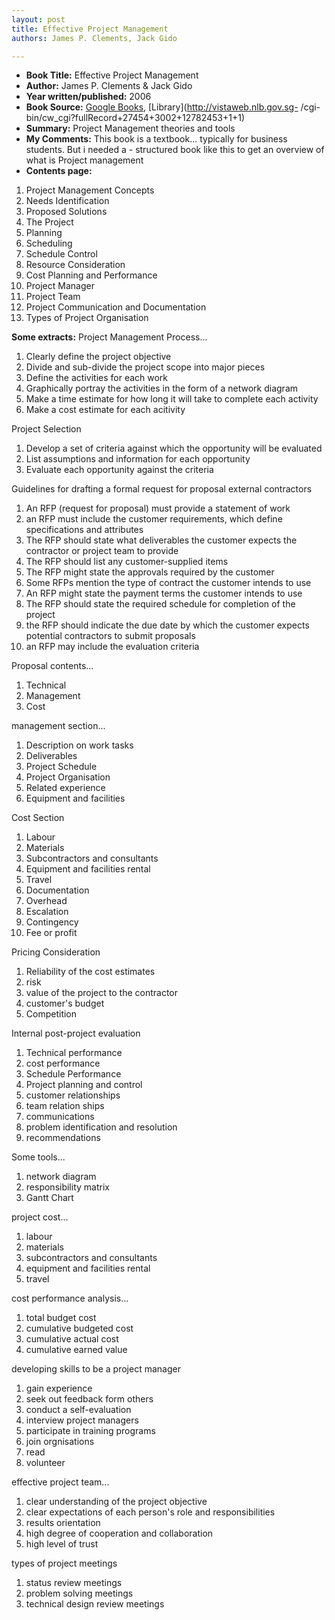 ```yaml
---
layout: post
title: Effective Project Management
authors: James P. Clements, Jack Gido

---
```


- **Book Title:** Effective Project Management
- **Author:** James P. Clements & Jack Gido
- **Year written/published:** 2006
- **Book Source:** [Google Books](http://books.google.com/?id=irsiGQAACAAJ&dq=Effective+Project+Management+Clements), [Library](http://vistaweb.nlb.gov.sg- /cgi-bin/cw_cgi?fullRecord+27454+3002+12782453+1+1)
- **Summary:** Project Management theories and tools
- **My Comments:** This book is a textbook... typically for business students. But i needed a - structured book like this to get an overview of what is Project management
- **Contents page:**

1. Project Management Concepts
2. Needs Identification
3. Proposed Solutions
4. The Project
5. Planning
6. Scheduling
7. Schedule Control
8. Resource Consideration
9. Cost Planning and Performance
10. Project Manager
11. Project Team
12. Project Communication and Documentation
13. Types of Project Organisation

**Some extracts:** Project Management Process...

1. Clearly define the project objective
2. Divide and sub-divide the project scope into major pieces
3. Define the activities for each work
4. Graphically portray the activities in the form of a network diagram
5. Make a time estimate for how long it will take to complete each activity
6. Make a cost estimate for each acitivity

Project Selection

1. Develop a set of criteria against which the opportunity will be evaluated
2. List assumptions and information for each opportunity
3. Evaluate each opportunity against the criteria

Guidelines for drafting a formal request for proposal external contractors

1. An RFP (request for proposal) must provide a statement of work
2. an RFP must include the customer requirements, which define specifications and attributes
3. The RFP should state what deliverables the customer expects the contractor or project team to provide
4. The RFP should list any customer-supplied items
5. The RFP might state the approvals required by the customer
6. Some RFPs mention the type of contract the customer intends to use
7. An RFP might state the payment terms the customer intends to use
8. The RFP should state the required schedule for completion of the project
9. the RFP should indicate the due date by which the customer expects potential contractors to submit proposals
10. an RFP may include the evaluation criteria

Proposal contents...

1. Technical
2. Management
3. Cost

management section...

1. Description on work tasks
2. Deliverables
3. Project Schedule
4. Project Organisation
5. Related experience
6. Equipment and facilities

Cost Section

1. Labour
2. Materials
3. Subcontractors and consultants
4. Equipment and facilities rental
5. Travel
6. Documentation
7. Overhead
8. Escalation
9. Contingency
10. Fee or profit

Pricing Consideration

1. Reliability of the cost estimates
2. risk
3. value of the project to the contractor
4. customer's budget
5. Competition

Internal post-project evaluation

1. Technical performance
2. cost performance
3. Schedule Performance
4. Project planning and control
5. customer relationships
6. team relation ships
7. communications
8. problem identification and resolution
9. recommendations

Some tools...

1. network diagram
2. responsibility matrix
3. Gantt Chart

project cost...

1. labour
2. materials
3. subcontractors and consultants
4. equipment and facilities rental
5. travel

cost performance analysis...

1. total budget cost
2. cumulative budgeted cost
3. cumulative actual cost
4. cumulative earned value

developing skills to be a project manager

1. gain experience
2. seek out feedback form others
3. conduct a self-evaluation
4. interview project managers
5. participate in training programs
6. join orgnisations
7. read
8. volunteer

effective project team...

1. clear understanding of the project objective
2. clear expectations of each person's role and responsibilities
3. results orientation
4. high degree of cooperation and collaboration
5. high level of trust

types of project meetings

1. status review meetings
2. problem solving meetings
3. technical design review meetings

